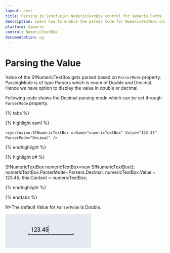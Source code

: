 ```yaml
---
layout: post
title: Parsing in Syncfusion NumericTextBox control for Xamarin.Forms
description: Learn how to enable the parser mode for NumericTextBox control.
platform: Xamarin
control: NumericTextBox
documentation: ug
---
```

# Parsing the Value

Value of the SfNumericTextBox gets parsed based on `ParserMode` property. ParsingMode is of type Parsers which is enum of Double and Decimal. Hence we have option to display the value in double or decimal. 

Following code shows the Decimal parsing mode which can be set through `ParserMode` property.

{% tabs %}

{% highlight xaml %}

	<syncfusion:SfNumericTextBox x:Name="numericTextBox" Value="123.45" ParserMode="Decimal" />
	
{% endhighlight %}

{% highlight c# %}

SfNumericTextBox numericTextBox=new SfNumericTextBox();
numericTextBox.ParserMode=Parsers.Decimal;
numericTextBox.Value = 123.45;
this.Content = numericTextBox;
	
{% endhighlight %}

{% endtabs %}

N>The default Value for `ParserMode` is Double.

![](images/value.png)
